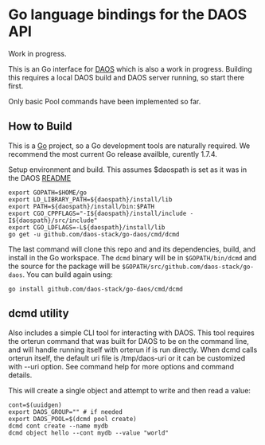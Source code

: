 # Go language bindings for the DAOS API

Work in progress.

This is an Go interface for
[DAOS](https://github.com/daos-stack/daos) which is also a work in progress. Building this requires a
local DAOS build and DAOS server running, so start there first.

Only basic Pool commands have been implemented so far. 

## How to Build

This is a [Go](https://golang.orghttps://golang.org/doc/install)
project, so a Go development tools are naturally required. We
recommend the most current Go release availble, curently 1.7.4.

Setup environment and build. This assumes $daospath is set as it 
was in the DAOS [README](https://github.com/daos-stack/daos/blob/master/README.md)


	export GOPATH=$HOME/go  
	export LD_LIBRARY_PATH=${daospath}/install/lib
	export PATH=${daospath}/install/bin:$PATH
	export CGO_CPPFLAGS="-I${daospath}/install/include -I${daospath}/src/include"
	export CGO_LDFLAGS=-L${daospath}/install/lib 
	go get -u github.com/daos-stack/go-daos/cmd/dcmd

The last command will clone this repo and and its dependencies, build,
and install in the Go workspace. The `dcmd` binary will be in
`$GOPATH/bin/dcmd` and the source for the package will be
`$GOPATH/src/github.com/daos-stack/go-daos`. You can build again using:

	go install github.com/daos-stack/go-daos/cmd/dcmd

## dcmd utility

Also includes a simple CLI tool for interacting with DAOS. This tool
requires the orterun command that was built for DAOS to be on the
command line, and will handle running itself with orterun if is run
directly. When dcmd calls orterun itself, the default uri file is
/tmp/daos-uri or it can be customized with --uri option. See command
help for more options and command details.

This will create a single object and attempt to write and then read a
value:

	cont=$(uuidgen)
	export DAOS_GROUP="" # if needed
	export DAOS_POOL=$(dcmd pool create)
	dcmd cont create --name mydb
	dcmd object hello --cont mydb --value "world"


